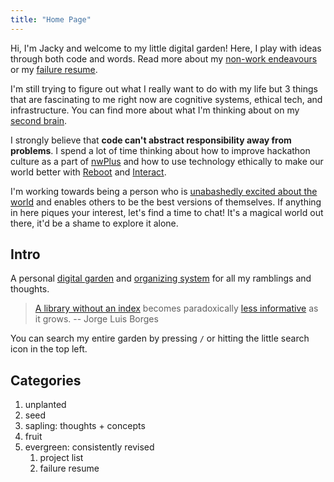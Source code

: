 ```yaml
---
title: "Home Page"
---
```


Hi, I'm Jacky and welcome to my little digital garden! Here, I play with ideas through both code and words. Read more about my [non-work endeavours](/notwork) or my [failure resume](/posts/a-failure-resume).

I'm still trying to figure out what I really want to do with my life but 3 things that are fascinating to me right now are cognitive systems, ethical tech, and infrastructure. You can find more about what I'm thinking about on my [second brain](/toc/directory).

I strongly believe that **code can't abstract responsibility away from problems**. I spend a lot of time thinking about how to improve hackathon culture as a part of [nwPlus](https://www.nwplus.io/) and how to use technology ethically to make our world better with [Reboot](https://twitter.com/reboot_hq/) and [Interact](https://twitter.com/joininteract).

I'm working towards being a person who is [unabashedly excited about the world](https://www.youtube.com/watch?v=Khfe3jBuq8c&list=PLMs_JcuNozJbxC91R5skgPpL7cnJuICun) and enables others to be the best versions of themselves. If anything in here piques your interest, let's find a time to chat! It's a magical world out there, it'd be a shame to explore it alone.

## Intro
A personal [digital garden](posts/digital-gardening.md) and [organizing system](thoughts/organizing%20system.md) for all my ramblings and thoughts.

> [A library without an index](https://www.theatlantic.com/technology/archive/2016/06/knowledge-compendia/485507/) becomes paradoxically [less informative](https://en.wikipedia.org/wiki/The_Library_of_Babel) as it grows. -- Jorge Luis Borges

You can search my entire garden by pressing `/` or hitting the little search icon in the top left.

## Categories
1. unplanted
2. seed
3. sapling: thoughts + concepts
4. fruit
5. evergreen: consistently revised
	1. project list
	2. failure resume
